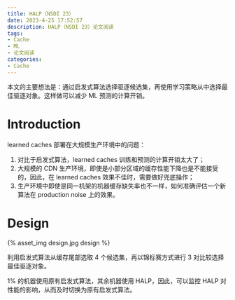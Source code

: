 ```yaml
---
title: HALP（NSDI 23）
date: 2023-4-25 17:52:57
description: HALP（NSDI 23）论文阅读
tags:
- Cache
- ML
- 论文阅读
categories:
- Cache
---
```


本文的主要想法是：通过启发式算法选择驱逐候选集，再使用学习策略从中选择最佳驱逐对象。这样做可以减少 ML 预测的计算开销。

# Introduction

learned caches 部署在大规模生产环境中的问题：

1. 对比于启发式算法，learned caches 训练和预测的计算开销太大了；
2. 大规模的 CDN 生产环境，即使是小部分区域的缓存性能下降也是不能接受的，因此，在 learned caches 效果不佳时，需要做好兜底操作；
3. 生产环境中即使是同一机架的机器缓存缺失率也不一样，如何准确评估一个新算法在 production noise 上的效果。

# Design

{% asset_img design.jpg design %}

利用启发式算法从缓存尾部选取 4 个候选集，再以锦标赛方式进行 3 对比较选择最佳驱逐对象。

1% 的机器使用原有启发式算法，其余机器使用 HALP，因此，可以监控 HALP 对性能的影响，从而及时切换为原有启发式算法。

